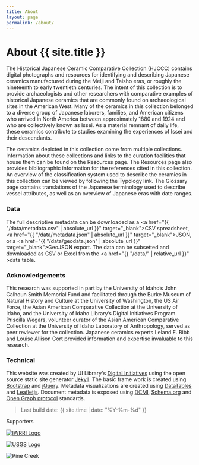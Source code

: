 ```yaml
---
title: About
layout: page
permalink: /about/
---
```


<div markdown="1" class="row">

<div markdown="1" class="col-md-8"><div markdown="1" class="py-3 px-4">

# About {{ site.title }}

The Historical Japanese Ceramic Comparative Collection (HJCCC) contains digital photographs and resources for identifying and describing Japanese ceramics manufactured during the Meiji and Taisho eras, or roughly the nineteenth to early twentieth centuries.  The intent of this collection is to provide archaeologists and other researchers with comparative examples of historical Japanese ceramics that are commonly found on archaeological sites in the American West.  Many of the ceramics in this collection belonged to a diverse group of Japanese laborers, families, and American citizens who arrived in North America between approximately 1880 and 1924 and who are collectively known as Issei.  As a material remnant of daily life, these ceramics contribute to studies examining the experiences of Issei and their descendants.  

The ceramics depicted in this collection come from multiple collections.  Information about these collections and links to the curation facilities that house them can be found on the Resources page.  The Resources page also provides bibliographic information for the references cited in this collection.  An overview of the classification system used to describe the ceramics in this collection can be viewed by following the Typology link.  The Glossary page contains translations of the Japanese terminology used to describe vessel attributes, as well as an overview of Japanese eras with date ranges.  


### Data

The full descriptive metadata can be downloaded as a <a href="{{ "/data/metadata.csv" | absolute_url }}" target="_blank">CSV spreadsheet</a>, <a href="{{ "/data/metadata.json" | absolute_url }}" target="_blank">JSON</a>, or a <a href="{{ "/data/geodata.json" | absolute_url }}" target="_blank">GeoJSON</a> export.
The data can be subsetted and downloaded as CSV or Excel from the <a href="{{ "/data/" | relative_url }}" >data table</a>.

### Acknowledgements

This research was supported in part by the University of Idaho’s John Calhoun Smith Memorial Fund and facilitated through the Burke Museum of Natural History and Culture at the University of Washington, the US Air Force, the Asian American Comparative Collection at the University of Idaho, and the University of Idaho Library’s Digital Initiatives Program.  Priscilla Wegars, volunteer curator of the Asian American Comparative Collection at the University of Idaho Laboratory of Anthropology, served as peer reviewer for the collection.  Japanese ceramics experts Leland E. Bibb and Louise Allison Cort provided information and expertise invaluable to this research.

### Technical

This website was created by UI Library's [Digital Initiatives](https://www.lib.uidaho.edu/digital/) using the open source static site generator [Jekyll](https://jekyllrb.com/).
The basic frame work is created using [Bootstrap](https://getbootstrap.com/) and [jQuery](https://jquery.com/).
Metadata visualizations are created using [DataTables](https://datatables.net/) and [Leafletjs](http://leafletjs.com/).
Document metadata is exposed using [DCMI](http://dublincore.org/), [Schema.org](http://schema.org) and [Open Graph protocol](http://ogp.me/) standards.

> Last build date: {{ site.time | date: "%Y-%m-%d" }}

</div></div>
<div class="col-md-4">
<div class="card">
<div class="card-header">Supporters</div>
<div class="card-body p-md-3">
<p class="text-center"><a href="http://www.uidaho.edu/research/entities/iwrri"><img class="img-fluid rounded mt-3" src="{{ "/images/ui-iwrri-logo.jpg" | relative_url }}" alt="IWRRI Logo" ></a></p>
<p class="text-center"><a href="https://www.usgs.gov/"><img class="img-fluid rounded mt-3" src="{{ "/images/USGS_logo.png" | relative_url }}" alt="USGS Logo"></a></p>
</div>
</div>
<p class="mt-3"><img class="img-fluid rounded" src="{{ "/images/pinecreek.jpg" | relative_url }}" alt="Pine Creek"></p>
</div>
</div>
